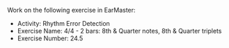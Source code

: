 Work on the following exercise in EarMaster:
- Activity: Rhythm Error Detection
- Exercise Name: 4/4 - 2 bars: 8th & Quarter notes, 8th & Quarter triplets
- Exercise Number: 24.5
